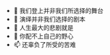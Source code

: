 - 👋 我们登上并非我们所选择的舞台
- 👀 演绎并非我们选择的剧本
- 🌱 人生最大的悲剧就是
- 💞️ 你配不上自己的野心
- 📫 还辜负了所受的苦难

<!---
HanHua0402/HanHua0402 is a ✨ special ✨ repository because its `README.md` (this file) appears on your GitHub profile.
You can click the Preview link to take a look at your changes.
--->
